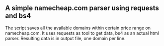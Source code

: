 ## A simple namecheap.com parser using requests and bs4

The script saves all the available domains within certain price range on namecheap.com. It uses requests as tool to get data, bs4 as an actual html parser. Resulting data is in output file, one domain per line.